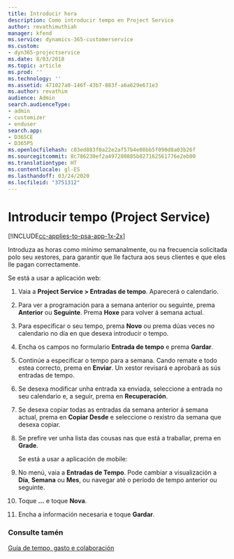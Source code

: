 ```yaml
---
title: Introducir hora
description: Como introducir tempo en Project Service
author: revathimuthiah
manager: kfend
ms.service: dynamics-365-customerservice
ms.custom:
- dyn365-projectservice
ms.date: 8/03/2018
ms.topic: article
ms.prod: ''
ms.technology: ''
ms.assetid: 471027a0-146f-43b7-883f-a6a629e671e3
ms.author: revathim
audience: Admin
search.audienceType:
- admin
- customizer
- enduser
search.app:
- D365CE
- D365PS
ms.openlocfilehash: c03ed883f0a22e2af57b4e08bb5f090d8a03b26f
ms.sourcegitcommit: 8c786230ef2a497280885b827162561776e2eb00
ms.translationtype: HT
ms.contentlocale: gl-ES
ms.lasthandoff: 03/24/2020
ms.locfileid: "3751312"
---
```

# <a name="enter-time-project-service"></a>Introducir tempo (Project Service)

[!INCLUDE[cc-applies-to-psa-app-1x-2x](../includes/cc-applies-to-psa-app-1x-2x.md)]

Introduza as horas como mínimo semanalmente, ou na frecuencia solicitada polo seu xestores, para garantir que lle factura aos seus clientes e que eles lle pagan correctamente.  
  
 Se está a usar a aplicación web:  
  
1. Vaia a **Project Service > Entradas de tempo**. Aparecerá o calendario.  
  
2. Para ver a programación para a semana anterior ou seguinte, prema **Anterior** ou **Seguinte**. Prema **Hoxe** para volver á semana actual.  
  
3. Para especificar o seu tempo, prema **Novo** ou prema dúas veces no calendario no día en que desexa introducir o tempo.  
  
4. Encha os campos no formulario **Entrada de tempo** e prema **Gardar**.  
  
5. Continúe a especificar o tempo para a semana. Cando remate e todo estea correcto, prema en **Enviar**. Un xestor revisará e aprobará as sús entradas de tempo.  
  
6. Se desexa modificar unha entrada xa enviada, seleccione a entrada no seu calendario e, a seguir, prema en **Recuperación**.  
  
7. Se desexa copiar todas as entradas da semana anterior á semana actual, prema en **Copiar Desde** e seleccione o rexistro da semana que desexa copiar.  
  
8. Se prefire ver unha lista das cousas nas que está a traballar, prema en **Grade**.  
  
   Se está a usar a aplicación de mobile:  
  
9. No menú, vaia a **Entradas de Tempo**.     Pode cambiar a visualización a **Día**, **Semana** ou **Mes**, ou navegar até o período de tempo anterior ou seguinte.  
  
10. Toque **…** e toque **Nova**.  
  
11. Encha a información necesaria e toque **Gardar**.  
  
### <a name="see-also"></a>Consulte tamén  
 [Guía de tempo, gasto e colaboración](../project-service/time-expense-collaboration-guide.md)
